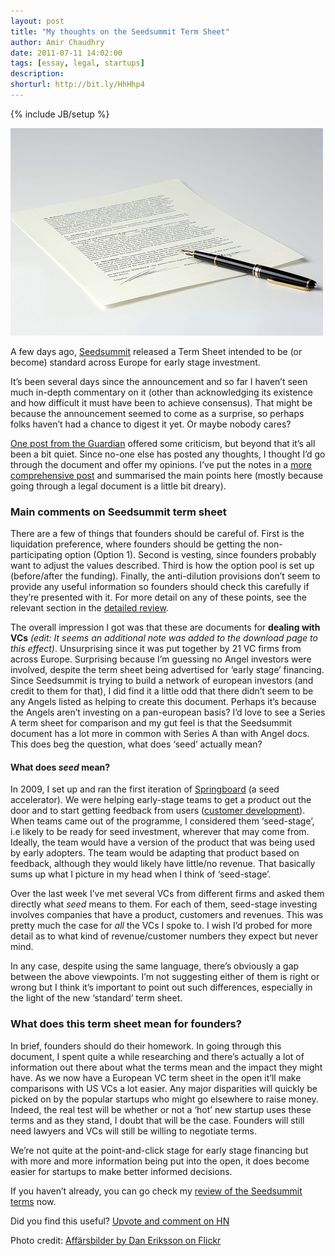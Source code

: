 ```yaml
---
layout: post
title: "My thoughts on the Seedsummit Term Sheet"
author: Amir Chaudhry
date: 2011-07-11 14:02:00
tags: [essay, legal, startups]
description:
shorturl: http://bit.ly/HhHhp4
---
```

{% include JB/setup %}

![Affärsbilder by Dan Eriksson on Flickr](/images/web/seedsummit-termsheet.jpg)

A few days ago, [Seedsummit](http://seedsummit.org) released a Term
Sheet intended to be (or become) standard across Europe for early stage
investment.

It’s been several days since the announcement and so far I haven’t seen
much in-depth commentary on it (other than acknowledging its existence
and how difficult it must have been to achieve consensus). That might be
because the announcement seemed to come as a surprise, so perhaps folks
haven’t had a chance to digest it yet. Or maybe nobody cares?

[One post from the Guardian](http://www.guardian.co.uk/technology/pda/2011/jul/06/startups-terms-seed) offered some criticism, but beyond that it’s all been a bit quiet. Since no-one else has posted any thoughts, I thought I’d go through the document and offer my opinions. I’ve put the notes in a [more comprehensive post](http://amirchaudhry.com/review-of-the-seedsummit-term-sheet) and summarised the main points here (mostly because going through a legal document is a little bit dreary).


### Main comments on Seedsummit term sheet

There are a few of things that founders should be careful of. First is
the liquidation preference, where founders should be getting the
non-participating option (Option 1). Second is vesting, since founders
probably want to adjust the values described. Third is how the option
pool is set up (before/after the funding). Finally, the anti-dilution
provisions don’t seem to provide any useful information so founders
should check this carefully if they’re presented with it. For more
detail on any of these points, see the relevant section in the [detailed
review](http://amirchaudhry.com/review-of-the-seedsummit-term-sheet).

The overall impression I got was that these are documents for **dealing
with VCs** *(edit: It seems an additional note was added to the download
page to this effect)*. Unsurprising since it was put together by 21 VC
firms from across Europe. Surprising because I’m guessing no Angel
investors were involved, despite the term sheet being advertised for
‘early stage’ financing. Since Seedsummit is trying to build a network
of european investors (and credit to them for that), I did find it a
little odd that there didn’t seem to be any Angels listed as helping to
create this document. Perhaps it’s because the Angels aren’t investing
on a pan-european basis? I’d love to see a Series A term sheet for
comparison and my gut feel is that the Seedsummit document has a lot
more in common with Series A than with Angel docs. This does beg the
question, what does ‘seed’ actually mean?


#### What does *seed* mean?

In 2009, I set up and ran the first iteration of
[Springboard](http://www.springboard.com) (a seed accelerator). We were
helping early-stage teams to get a product out the door and to start
getting feedback from users ([customer development](http://www.slideshare.net/venturehacks/customer-development-methodology-presentation)).
When teams came out of the programme, I considered them ‘seed-stage’,
i.e likely to be ready for seed investment, wherever that may come from.
Ideally, the team would have a version of the product that was being
used by early adopters. The team would be adapting that product based on
feedback, although they would likely have little/no revenue. That
basically sums up what I picture in my head when I think of
‘seed-stage’.

Over the last week I’ve met several VCs from different firms and asked
them directly what *seed* means to them. For each of them, seed-stage
investing involves companies that have a product, customers and
revenues. This was pretty much the case for *all* the VCs I spoke to. I
wish I’d probed for more detail as to what kind of revenue/customer
numbers they expect but never mind.

In any case, despite using the same language, there’s obviously a gap
between the above viewpoints. I’m not suggesting either of them is right
or wrong but I think it’s important to point out such differences,
especially in the light of the new ‘standard’ term sheet.


### What does this term sheet mean for founders?

In brief, founders should do their homework. In going through this
document, I spent quite a while researching and there’s actually a lot
of information out there about what the terms mean and the impact they
might have. As we now have a European VC term sheet in the open it’ll
make comparisons with US VCs a lot easier. Any major disparities will
quickly be picked on by the popular startups who might go elsewhere to
raise money. Indeed, the real test will be whether or not a ‘hot’ new
startup uses these terms and as they stand, I doubt that will be the
case. Founders will still need lawyers and VCs will still be willing to
negotiate terms.

We’re not quite at the point-and-click stage for early stage financing
but with more and more information being put into the open, it does
become easier for startups to make better informed decisions.

If you haven’t already, you can go check my [review of the Seedsummit terms](http://amirchaudhry.com/journal/review-of-the-seedsummit-term-sheet) now.

Did you find this useful? [Upvote and comment on HN](http://news.ycombinator.com/item?id=2750689)

<p class="footnote">Photo credit: <a href="http://www.flickr.com/photos/26601279@N04/2496121873/">Affärsbilder by Dan Eriksson on Flickr</a></p>
